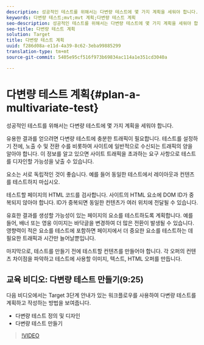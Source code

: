 ```yaml
---
description: 성공적인 테스트를 위해서는 다변량 테스트에 몇 가지 계획을 세워야 합니다.
keywords: 다변량 테스트;mvt;mvt 계획;다변량 테스트 계획
seo-description: 성공적인 테스트를 위해서는 다변량 테스트에 몇 가지 계획을 세워야 합니다.
seo-title: 다변량 테스트 계획
solution: Target
title: 다변량 테스트 계획
uuid: f286d08a-e11d-4a39-8c62-3eba99885299
translation-type: tm+mt
source-git-commit: 5405e95cf516f973b69834ac114a1e351cd3040a

---
```



# 다변량 테스트 계획{#plan-a-multivariate-test}

성공적인 테스트를 위해서는 다변량 테스트에 몇 가지 계획을 세워야 합니다.

유용한 결과를 얻으려면 다변량 테스트에 충분한 트래픽이 필요합니다. 테스트를 설정하기 전에, 노출 수 및 전환 수를 비롯하여 사이트에 일반적으로 수신되는 트래픽의 양을 알아야 합니다. 이 정보를 알고 있으면 사이트 트래픽을 초과하는 요구 사항으로 테스트를 디자인할 가능성을 낮출 수 있습니다.

요소는 서로 독립적인 것이 좋습니다. 예를 들어 동일한 테스트에서 레이아웃과 컨텐츠를 테스트하지 마십시오.

테스트할 페이지의 HTML 코드를 검사합니다. 사이트의 HTML 요소에 DOM ID가 중복되지 않아야 합니다. ID가 중복되면 동일한 컨텐츠가 여러 위치에 전달될 수 있습니다.

유효한 결과를 생성할 가능성이 있는 페이지의 요소를 테스트하도록 계획합니다. 예를 들어, 배너 또는 영웅 이미지는 바닥글을 변경하여 더 많은 전환이 발생될 수 있습니다. 영향력이 적은 요소를 테스트에 포함하면 페이지에서 더 중요한 요소를 테스트하는 데 필요한 트래픽과 시간만 늘어날뿐입니다.

마지막으로, 테스트를 만들기 전에 테스트할 컨텐츠를 만들어야 합니다. 각 오퍼의 컨텐츠 차이점을 파악하고 테스트에 사용할 이미지, 텍스트, HTML 오퍼를 만듭니다.

## 교육 비디오: 다변량 테스트 만들기(9:25)

다음 비디오에서는 Target 3단계 안내가 있는 워크플로우를 사용하여 다변량 테스트를 계획하고 작성하는 방법을 보여줍니다.

* 다변량 테스트 정의 및 디자인
* 다변량 테스트 만들기

>[!VIDEO](https://video.tv.adobe.com/v/17395)